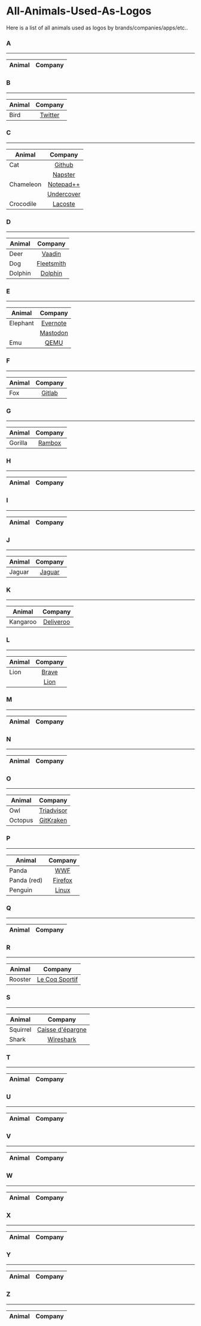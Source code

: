 # All-Animals-Used-As-Logos
Here is a list of all animals used as logos by brands/companies/apps/etc..

### A
---
|Animal|Company|
|---|:-:|
### B
---
|Animal|Company|
|---|:-:|
|Bird|[Twitter](https://twitter.com)|
### C
---
|Animal|Company|
|---|:-:|
|Cat|[Github](https://github.com)|
|   |[Napster](https://us.napster.com)|
|Chameleon|[Notepad++](https://notepad-plus-plus.org)|
|         |[Undercover](https://www.yanstarstudio.com)|
|Crocodile|[Lacoste](https://www.lacoste.com)|
### D
---
|Animal|Company|
|---|:-:|
|Deer|[Vaadin](https://vaadin.com)|
|Dog|[Fleetsmith](https://www.fleetsmith.com)|
|Dolphin|[Dolphin](https://dolphin-emu.org)|
### E
---
|Animal|Company|
|---|:-:|
|Elephant|[Evernote](https://evernote.com)|
|        |[Mastodon](https://joinmastodon.org)|
|Emu|[QEMU](https://www.qemu.org)|
### F
---
|Animal|Company|
|---|:-:|
|Fox|[Gitlab](https://gitlab.com)|
### G
---
|Animal|Company|
|---|:-:|
|Gorilla|[Rambox](https://rambox.pro)|
### H
---
|Animal|Company|
|---|:-:|
### I
---
|Animal|Company|
|---|:-:|
### J
---
|Animal|Company|
|---|:-:|
|Jaguar|[Jaguar](https://www.jaguar.com)|
### K
---
|Animal|Company|
|---|:-:|
|Kangaroo|[Deliveroo](https://deliveroo.fr)|
### L
---
|Animal|Company|
|---|:-:|
|Lion|[Brave](https://brave.com)|
|    |[Lion](https://www.nestle-cereals.com/uk/en/brands/lion-cereal)|
### M
---
|Animal|Company|
|---|:-:|
### N
---
|Animal|Company|
|---|:-:|
### O
---
|Animal|Company|
|---|:-:|
|Owl|[Triadvisor](https://www.tripadvisor.com)|
|Octopus|[GitKraken](https://www.gitkraken.com)|
### P
---
|Animal|Company|
|---|:-:|
|Panda|[WWF](https://www.worldwildlife.org)|
|Panda (red)|[Firefox](https://www.mozilla.org)|
|Penguin|[Linux](https://www.linux.org)|
### Q
---
|Animal|Company|
|---|:-:|
### R
---
|Animal|Company|
|---|:-:|
|Rooster|[Le Coq Sportif](https://www.lecoqsportif.com)|
### S
---
|Animal|Company|
|---|:-:|
|Squirrel|[Caisse d'épargne](https://www.caisse-epargne.fr)|
|Shark|[Wireshark](https://www.wireshark.org/)|
### T
---
|Animal|Company|
|---|:-:|
### U
---
|Animal|Company|
|---|:-:|
### V
---
|Animal|Company|
|---|:-:|
### W
---
|Animal|Company|
|---|:-:|
### X
---
|Animal|Company|
|---|:-:|
### Y
---
|Animal|Company|
|---|:-:|
### Z
---
|Animal|Company|
|---|:-:|
